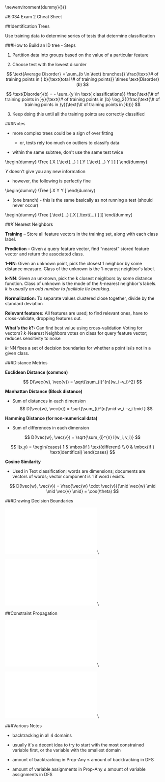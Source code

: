 \newenvironment{dummy}{}{}

#6.034 Exam 2 Cheat Sheet


##Identification Trees

Use training data to determine series of tests that determine classification

###How to Build an ID tree - Steps

1. Partition data into groups based on the value of a particular feature

2. Choose test with the lowest disorder

$$
\text{Average Disorder} = \sum_{b \in \text{ branches}} \frac{\text{\# of training points in } b}{\text{total \# of training points}} \times \text{Disorder}(b)
$$

$$
\text{Disorder}(b) = - \sum_{y \in \text{ classifications}} \frac{\text{\# of training points in }y}{\text{\# of training points in }b} \log_2{(\frac{\text{\# of training points in }y}{\text{\# of training points in }b})}
$$

3. Keep doing this until all the training points are correctly classified

###Notes

- more complex trees could be a sign of over fitting
    - or, tests rely too much on outliers to classify data

- within the same subtree, don't use the same test twice

\begin{dummy}
\Tree [.X [.\text{...} ] [.Y [.\text{...} Y ] ] ]
\end{dummy}

$Y$ doesn't give you any new information

- however, the following is perfectly fine

\begin{dummy}
\Tree [.X Y Y ]
\end{dummy}

- (one branch) - this is the same basically as not running a test (should never occur)

\begin{dummy}
\Tree [.\text{...} [.X [.\text{...} ] ]]
\end{dummy}

##$K$ Nearest Neighbors

__Training__ – Store all feature vectors in the training set, along with each class label.

__Prediction__ – Given a query feature vector, find “nearest” stored feature vector and return the associated class.

__1-NN__: Given an unknown point, pick the closest 1 neighbor by some distance measure.
Class of the unknown is the 1-nearest neighbor's label.


__k-NN__: Given an unknown, pick the k closest neighbors by some distance function.
Class of unknown is the mode of the $k$-nearest neighbor's labels.
_$k$ is usually an odd number to facilitate tie breaking_.

__Normalization:__ To separate values clustered close together, divide by the standard deviation


__Relevant features:__ All features are used; to find relevant ones, have to cross-validate, dropping features out.

__What’s the k?:__ Can find best value using cross-validation
Voting for vectors? $k$-Nearest Neighbors votes on class for query feature vector; reduces sensitivity to noise

$k$-NN fixes a set of decision boundaries for whether a point is/is not in a given class.

###Distance Metrics

__Euclidean Distance (common)__

$$
D(\vec{w}, \vec{v}) = \sqrt{\sum_{i}^{n}(w_i -v_i)^2}
$$

__Manhattan Distance (Block distance)__
- Sum of distances in each dimension
$$
D(\vec{w}, \vec{v}) = \sqrt{\sum_{i}^{n}\mid w_i -v_i \mid }
$$

__Hamming Distance (for non-numerical data)__
- Sum of differences in each dimension

$$
D(\vec{w}, \vec{v}) = \sqrt{\sum_{i}^{n} I(w_i, v_i)}
$$

$$
I(x,y) = \begin{cases}
  1 & \mbox{if } \text{different} \\
  0 & \mbox{if } \text{identifical}
\end{cases}
$$

__Cosine Similarity__
- Used in Text classification; words are dimensions;
documents are vectors of words; vector component is
$1$ if word $i$ exists.

$$
D(\vec{w}, \vec{v}) = \frac{\vec{w} \cdot \vec{v}}{\mid \vec{w} \mid \mid \vec{v} \mid} = \cos(\theta)
$$

###Drawing Decision Boundaries

![Decision Boundaries - 1](drawingdecisionboundaries1.pdf)\

![Decision Boundaries - 2](drawingdecisionboundaries2.pdf)\ 

##Constraint Propagation

![Constraint Propagation - 1](6034-constraint-1.pdf)\

![Constraint Propagation - 2](6034-constraint-2.pdf)\

###Various Notes

- backtracking in all 4 domains

- usually it's a decent idea to try to start with the most constrained variable first, or the variable with the smallest domain

- amount of backtracking in Prop-Any $\leq$ amount of backtracking in DFS

- amount of variable assignments in Prop-Any $\leq$ amount of variable assignments in DFS
